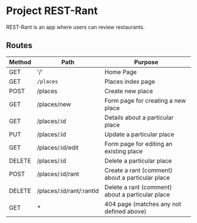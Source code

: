 # Project REST-Rant

REST-Rant is an app where users can review restaurants.

## Routes

| Method | Path | Purpose|
| ------ | ------------------------------------- | ----------------------------- |
| GET | '/' | Home Page |
| GET | `/places` | Places index page |
| POST | /places | Create new place
| GET | /places/new | Form page for creating a new place |
| GET | /places/:id | Details about a particular place |
| PUT | /places/:id | Update a particular place |
| GET | /places/:id/edit | Form page for editing an existing place
| DELETE | /places/:id | Delete a particular place
| POST | /places/:id/rant | Create a rant (comment) about a particular place
| DELETE | /places/:id/rant/:rantId | Delete a rant (comment) about a particular place
| GET | * | 404 page (matches any not defined above)